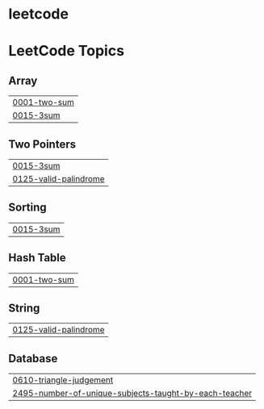 # leetcode
<!---LeetCode Topics Start-->
# LeetCode Topics
## Array
|  |
| ------- |
| [0001-two-sum](https://github.com/Sugunachenamallu/leetcode/tree/master/0001-two-sum) |
| [0015-3sum](https://github.com/Sugunachenamallu/leetcode/tree/master/0015-3sum) |
## Two Pointers
|  |
| ------- |
| [0015-3sum](https://github.com/Sugunachenamallu/leetcode/tree/master/0015-3sum) |
| [0125-valid-palindrome](https://github.com/Sugunachenamallu/leetcode/tree/master/0125-valid-palindrome) |
## Sorting
|  |
| ------- |
| [0015-3sum](https://github.com/Sugunachenamallu/leetcode/tree/master/0015-3sum) |
## Hash Table
|  |
| ------- |
| [0001-two-sum](https://github.com/Sugunachenamallu/leetcode/tree/master/0001-two-sum) |
## String
|  |
| ------- |
| [0125-valid-palindrome](https://github.com/Sugunachenamallu/leetcode/tree/master/0125-valid-palindrome) |
## Database
|  |
| ------- |
| [0610-triangle-judgement](https://github.com/Sugunachenamallu/leetcode/tree/master/0610-triangle-judgement) |
| [2495-number-of-unique-subjects-taught-by-each-teacher](https://github.com/Sugunachenamallu/leetcode/tree/master/2495-number-of-unique-subjects-taught-by-each-teacher) |
<!---LeetCode Topics End-->